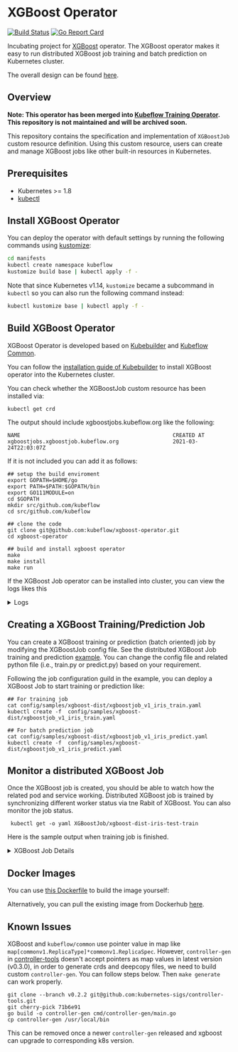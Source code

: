 # XGBoost Operator

[![Build Status](https://travis-ci.com/kubeflow/xgboost-operator.svg?branch=master)](https://travis-ci.com/kubeflow/xgboost-operator/)
[![Go Report Card](https://goreportcard.com/badge/github.com/kubeflow/xgboost-operator)](https://goreportcard.com/report/github.com/kubeflow/xgboost-operator)

Incubating project for [XGBoost](https://github.com/dmlc/xgboost) operator. The XGBoost operator makes it easy to run distributed XGBoost job training and batch prediction on Kubernetes cluster.

The overall design can be found [here]( https://github.com/kubeflow/community/issues/247).

## Overview

**Note: This operator has been merged into [Kubeflow Training Operator](https://github.com/kubeflow/training-operator). This repository is not maintained and will be archived soon.**

This repository contains the specification and implementation of `XGBoostJob` custom resource definition.
 Using this custom resource, users can create and manage XGBoost jobs like other built-in resources in Kubernetes.
## Prerequisites
- Kubernetes >= 1.8
- [kubectl](https://kubernetes.io/docs/tasks/tools/install-kubectl)

## Install XGBoost Operator

You can deploy the operator with default settings by running the following commands using [kustomize](https://github.com/kubernetes-sigs/kustomize):

```bash
cd manifests
kubectl create namespace kubeflow
kustomize build base | kubectl apply -f -
```

Note that since Kubernetes v1.14, `kustomize` became a subcommand in `kubectl` so you can also run the following command instead:

```bash
kubectl kustomize base | kubectl apply -f -
```

## Build XGBoost Operator

XGBoost Operator is developed based on [Kubebuilder](https://github.com/kubernetes-sigs/kubebuilder) and [Kubeflow Common](https://github.com/kubeflow/common).

You can follow the [installation guide of Kubebuilder](https://book.kubebuilder.io/cronjob-tutorial/running.html) to install XGBoost operator into the Kubernetes cluster.

You can check whether the XGBoostJob custom resource has been installed via:
```
kubectl get crd
```
The output should include xgboostjobs.kubeflow.org like the following:
```
NAME                                                CREATED AT
xgboostjobs.xgboostjob.kubeflow.org                 2021-03-24T22:03:07Z
```
If it is not included you can add it as follows:
```
## setup the build enviroment
export GOPATH=$HOME/go
export PATH=$PATH:$GOPATH/bin
export GO111MODULE=on
cd $GOPATH
mkdir src/github.com/kubeflow
cd src/github.com/kubeflow

## clone the code
git clone git@github.com:kubeflow/xgboost-operator.git
cd xgboost-operator

## build and install xgboost operator
make
make install
make run
```
If the XGBoost Job operator can be installed into cluster, you can view the logs likes this

<details>
<summary>Logs</summary>

```
{"level":"info","ts":1589406873.090652,"logger":"entrypoint","msg":"setting up client for manager"}
{"level":"info","ts":1589406873.0991302,"logger":"entrypoint","msg":"setting up manager"}
{"level":"info","ts":1589406874.2192929,"logger":"entrypoint","msg":"Registering Components."}
{"level":"info","ts":1589406874.219318,"logger":"entrypoint","msg":"setting up scheme"}
{"level":"info","ts":1589406874.219448,"logger":"entrypoint","msg":"Setting up controller"}
{"level":"info","ts":1589406874.2194738,"logger":"controller","msg":"Running controller in local mode, using kubeconfig file"}
{"level":"info","ts":1589406874.224564,"logger":"controller","msg":"gang scheduling is set: ","gangscheduling":false}
{"level":"info","ts":1589406874.2247412,"logger":"kubebuilder.controller","msg":"Starting EventSource","controller":"xgboostjob-controller","source":"kind source: /, Kind="}
{"level":"info","ts":1589406874.224958,"logger":"kubebuilder.controller","msg":"Starting EventSource","controller":"xgboostjob-controller","source":"kind source: /, Kind="}
{"level":"info","ts":1589406874.2251048,"logger":"kubebuilder.controller","msg":"Starting EventSource","controller":"xgboostjob-controller","source":"kind source: /, Kind="}
{"level":"info","ts":1589406874.225237,"logger":"entrypoint","msg":"setting up webhooks"}
{"level":"info","ts":1589406874.225247,"logger":"entrypoint","msg":"Starting the Cmd."}
{"level":"info","ts":1589406874.32791,"logger":"kubebuilder.controller","msg":"Starting Controller","controller":"xgboostjob-controller"}
{"level":"info","ts":1589406874.430336,"logger":"kubebuilder.controller","msg":"Starting workers","controller":"xgboostjob-controller","worker count":1}
```
</details>

## Creating a XGBoost Training/Prediction Job

You can create a XGBoost training or prediction (batch oriented) job by modifying the XGBoostJob config file.
See the distributed XGBoost Job training and prediction [example](https://github.com/kubeflow/xgboost-operator/tree/master/config/samples/xgboost-dist).
You can change the config file and related python file (i.e., train.py or predict.py)
based on your requirement.

Following the job configuration guild in the example, you can deploy a XGBoost Job to start training or prediction like:
```
## For training job
cat config/samples/xgboost-dist/xgboostjob_v1_iris_train.yaml
kubectl create -f  config/samples/xgboost-dist/xgboostjob_v1_iris_train.yaml

## For batch prediction job
cat config/samples/xgboost-dist/xgboostjob_v1_iris_predict.yaml
kubectl create -f  config/samples/xgboost-dist/xgboostjob_v1_iris_predict.yaml
```

## Monitor a distributed XGBoost Job

Once the XGBoost job is created, you should be able to watch how the related pod and service working.
Distributed XGBoost job is trained by synchronizing different worker status via tne Rabit of XGBoost.
You can also monitor the job status.

```
 kubectl get -o yaml XGBoostJob/xgboost-dist-iris-test-train
```

Here is the sample output when training job is finished.

<details>
<summary>XGBoost Job Details</summary>

```
apiVersion: xgboostjob.kubeflow.org/v1
kind: XGBoostJob
metadata:
  annotations:
    kubectl.kubernetes.io/last-applied-configuration: |
      {"apiVersion":"xgboostjob.kubeflow.org/v1","kind":"XGBoostJob","metadata":{"annotations":{},"name":"xgboost-dist-iris-test-train","namespace":"default"},"spec":{"xgbReplicaSpecs":{"Master":{"replicas":1,"restartPolicy":"Never","template":{"spec":{"containers":[{"args":["--job_type=Train","--xgboost_parameter=objective:multi:softprob,num_class:3","--n_estimators=10","--learning_rate=0.1","--model_path=/tmp/xgboost-model","--model_storage_type=local"],"image":"docker.io/merlintang/xgboost-dist-iris:1.1","imagePullPolicy":"Always","name":"xgboostjob","ports":[{"containerPort":9991,"name":"xgboostjob-port"}]}]}}},"Worker":{"replicas":2,"restartPolicy":"ExitCode","template":{"spec":{"containers":[{"args":["--job_type=Train","--xgboost_parameter=\"objective:multi:softprob,num_class:3\"","--n_estimators=10","--learning_rate=0.1"],"image":"docker.io/merlintang/xgboost-dist-iris:1.1","imagePullPolicy":"Always","name":"xgboostjob","ports":[{"containerPort":9991,"name":"xgboostjob-port"}]}]}}}}}}
  creationTimestamp: "2021-03-24T22:54:39Z"
  generation: 8
  name: xgboost-dist-iris-test-train
  namespace: default
  resourceVersion: "1060393"
  selfLink: /apis/xgboostjob.kubeflow.org/v1/namespaces/default/xgboostjobs/xgboost-dist-iris-test-train
  uid: 386c9851-7ef8-4928-9dba-2da8829bf048
spec:
  RunPolicy:
    cleanPodPolicy: None
  xgbReplicaSpecs:
    Master:
      replicas: 1
      restartPolicy: Never
      template:
        metadata:
          creationTimestamp: null
        spec:
          containers:
          - args:
            - --job_type=Train
            - --xgboost_parameter=objective:multi:softprob,num_class:3
            - --n_estimators=10
            - --learning_rate=0.1
            - --model_path=/tmp/xgboost-model
            - --model_storage_type=local
            image: docker.io/merlintang/xgboost-dist-iris:1.1
            imagePullPolicy: Always
            name: xgboostjob
            ports:
            - containerPort: 9991
              name: xgboostjob-port
            resources: {}
    Worker:
      replicas: 2
      restartPolicy: ExitCode
      template:
        metadata:
          creationTimestamp: null
        spec:
          containers:
          - args:
            - --job_type=Train
            - --xgboost_parameter="objective:multi:softprob,num_class:3"
            - --n_estimators=10
            - --learning_rate=0.1
            image: docker.io/merlintang/xgboost-dist-iris:1.1
            imagePullPolicy: Always
            name: xgboostjob
            ports:
            - containerPort: 9991
              name: xgboostjob-port
            resources: {}
status:
  completionTime: "2021-03-24T22:54:58Z"
  conditions:
  - lastTransitionTime: "2021-03-24T22:54:39Z"
    lastUpdateTime: "2021-03-24T22:54:39Z"
    message: xgboostJob xgboost-dist-iris-test-train is created.
    reason: XGBoostJobCreated
    status: "True"
    type: Created
  - lastTransitionTime: "2021-03-24T22:54:39Z"
    lastUpdateTime: "2021-03-24T22:54:39Z"
    message: XGBoostJob xgboost-dist-iris-test-train is running.
    reason: XGBoostJobRunning
    status: "False"
    type: Running
  - lastTransitionTime: "2021-03-24T22:54:58Z"
    lastUpdateTime: "2021-03-24T22:54:58Z"
    message: XGBoostJob xgboost-dist-iris-test-train is successfully completed.
    reason: XGBoostJobSucceeded
    status: "True"
    type: Succeeded
  replicaStatuses:
    Master:
      succeeded: 1
    Worker:
      succeeded: 2
 ```

</details>

## Docker Images

You can use [this Dockerfile](Dockerfile) to build the image yourself:

Alternatively, you can pull the existing image from Dockerhub [here](https://hub.docker.com/r/kubeflow/xgboost-operator/tags).

## Known Issues

XGBoost and `kubeflow/common` use pointer value in map like `map[commonv1.ReplicaType]*commonv1.ReplicaSpec`. However, `controller-gen` in [controller-tools](https://github.com/kubernetes-sigs/controller-tools) doesn't accept pointers as map values in latest version (v0.3.0), in order to generate crds and deepcopy files, we need to build custom `controller-gen`. You can follow steps below. Then `make generate` can work properly.

```shell
git clone --branch v0.2.2 git@github.com:kubernetes-sigs/controller-tools.git
git cherry-pick 71b6e91
go build -o controller-gen cmd/controller-gen/main.go
cp controller-gen /usr/local/bin
```

This can be removed once a newer `controller-gen` released and xgboost can upgrade to corresponding k8s version.
